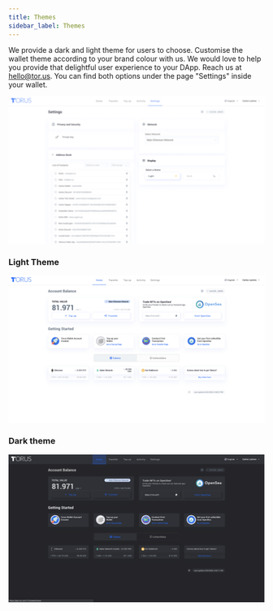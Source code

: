 ```yaml
---
title: Themes
sidebar_label: Themes
---
```


We provide a dark and light theme for users to choose. Customise the wallet
theme according to your brand colour with us. We would love to help you provide
that delightful user experience to your DApp. Reach us at hello@tor.us. You can
find both options under the page "Settings" inside your wallet.

![](../../../static/assets/display-theme.png)

### Light Theme

![](../../../static/assets/light.png)

### Dark theme

![](../../../static/assets/dark.png)
